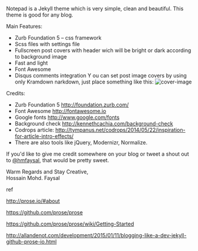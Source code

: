 Notepad is a Jekyll theme which is very simple, clean and beautiful. This theme is good for any blog.
  
Main Features:

* Zurb Foundation 5 – css framework
* Scss files with settings file
* Fullscreen post covers with header wich will be bright or dark according to background image
* Fast and light
* Font Awesome
* Disqus comments integration
Y
ou can set post image covers by using only Kramdown narkdown, just place something like this: ![cover-image](http://path-to-your-image.jpg)

Credits:

* Zurb Foundation 5 http://foundation.zurb.com/
* Font Awesome http://fontawesome.io
* Google fonts http://www.google.com/fonts
* Background check http://kennethcachia.com/background-check
* Codrops article: http://tympanus.net/codrops/2014/05/22/inspiration-for-article-intro-effects/
* There are also tools like jQuery, Modernizr, Normalize.

If you'd like to give me credit somewhere on your blog or tweet a shout out to [@hmfaysal](https://twitter.com/hmfaysal), that would be pretty sweet.


Warm Regards and Stay Creative,  
Hossain Mohd. Faysal

ref

http://prose.io/#about

https://github.com/prose/prose

https://github.com/prose/prose/wiki/Getting-Started

http://allandenot.com/development/2015/01/11/blogging-like-a-dev-jekyll-github-prose-io.html



